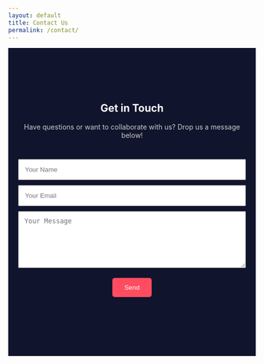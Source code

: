```yaml
---
layout: default
title: Contact Us
permalink: /contact/
---
```


<section style="padding: 80px 20px; background-color: #11142d; text-align: center;">
  <h2 style="color: #ffffff;">Get in Touch</h2>
  <p style="color: #ccc;">Have questions or want to collaborate with us? Drop us a message below!</p>

  <form action="mailto:youremail@example.com" method="post" enctype="text/plain" style="max-width: 600px; margin: 40px auto;">
    <input type="text" name="name" placeholder="Your Name" required style="width: 100%; padding: 12px; margin-bottom: 10px;">
    <input type="email" name="email" placeholder="Your Email" required style="width: 100%; padding: 12px; margin-bottom: 10px;">
    <textarea name="message" rows="6" placeholder="Your Message" required style="width: 100%; padding: 12px;"></textarea>
    <button type="submit" style="margin-top: 20px; padding: 12px 24px; background: #ff4c60; color: white; border: none; border-radius: 5px;">Send</button>
  </form>
</section>
